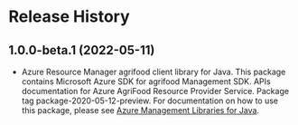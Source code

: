 # Release History

## 1.0.0-beta.1 (2022-05-11)

- Azure Resource Manager agrifood client library for Java. This package contains Microsoft Azure SDK for agrifood Management SDK. APIs documentation for Azure AgriFood Resource Provider Service. Package tag package-2020-05-12-preview. For documentation on how to use this package, please see [Azure Management Libraries for Java](https://aka.ms/azsdk/java/mgmt).
